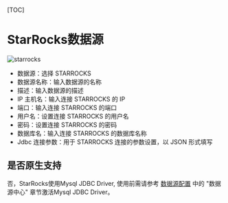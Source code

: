 [TOC]

# StarRocks数据源

![starrocks](https://dolphinscheduler.apache.org/img/new_ui/dev/datasource/starrocks.png)

- 数据源：选择 STARROCKS
- 数据源名称：输入数据源的名称
- 描述：输入数据源的描述
- IP 主机名：输入连接 STARROCKS 的 IP
- 端口：输入连接 STARROCKS 的端口
- 用户名：设置连接 STARROCKS 的用户名
- 密码：设置连接 STARROCKS 的密码
- 数据库名：输入连接 STARROCKS 的数据库名称
- Jdbc 连接参数：用于 STARROCKS 连接的参数设置，以 JSON 形式填写

## 是否原生支持

否，StarRocks使用Mysql JDBC Driver, 使用前需请参考 [数据源配置](../howto/datasource-setting.md) 中的 "数据源中心" 章节激活Mysql JDBC Driver。
